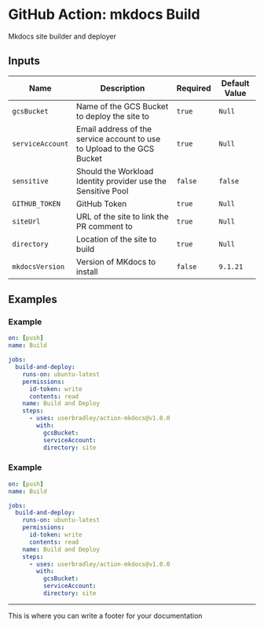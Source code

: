 # GitHub Action: mkdocs Build

Mkdocs site builder and deployer

## Inputs

| Name | Description | Required | Default Value |
|------|-------------|----------|---------------|
| `gcsBucket` | Name of the GCS Bucket to deploy the site to | `true` | `Null` |
| `serviceAccount` | Email address of the service account to use to Upload to the GCS Bucket | `true` | `Null` |
| `sensitive` | Should the Workload Identity provider use the Sensitive Pool | `false` | `false` |
| `GITHUB_TOKEN` | GitHub Token | `true` | `Null` |
| `siteUrl` | URL of the site to link the PR comment to | `true` | `Null` |
| `directory` | Location of the site to build | `true` | `Null` |
| `mkdocsVersion` | Version of MKdocs to install | `false` | `9.1.21` |

## Examples

### Example

```yaml
on: [push]
name: Build

jobs:
  build-and-deploy:
    runs-on: ubuntu-latest
    permissions:
      id-token: write
      contents: read
    name: Build and Deploy
    steps:
      - uses: userbradley/action-mkdocs@v1.0.0
        with:
          gcsBucket: 
          serviceAccount: 
          directory: site
```


### Example

```yaml
on: [push]
name: Build

jobs:
  build-and-deploy:
    runs-on: ubuntu-latest
    permissions:
      id-token: write
      contents: read
    name: Build and Deploy
    steps:
      - uses: userbradley/action-mkdocs@v1.0.0
        with:
          gcsBucket: 
          serviceAccount: 
          directory: site
```


---
This is where you can write a footer for your documentation